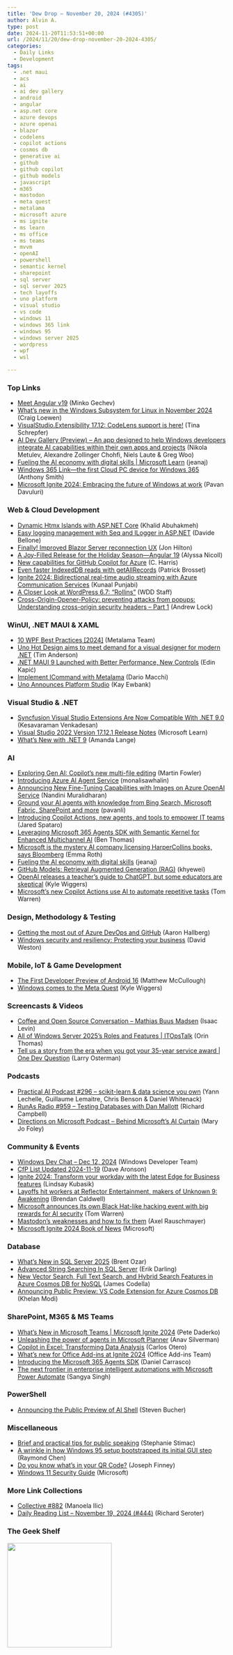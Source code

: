 ```yaml
---
title: 'Dew Drop – November 20, 2024 (#4305)'
author: Alvin A.
type: post
date: 2024-11-20T11:53:51+00:00
url: /2024/11/20/dew-drop-november-20-2024-4305/
categories:
  - Daily Links
  - Development
tags:
  - .net maui
  - acs
  - ai
  - ai dev gallery
  - android
  - angular
  - asp.net core
  - azure devops
  - azure openai
  - blazor
  - codelens
  - copilot actions
  - cosmos db
  - generative ai
  - github
  - github copilot
  - github models
  - javascript
  - m365
  - mastodon
  - meta quest
  - metalama
  - microsoft azure
  - ms ignite
  - ms learn
  - ms office
  - ms teams
  - mvvm
  - openAI
  - powershell
  - semantic kernel
  - sharepoint
  - sql server
  - sql server 2025
  - tech layoffs
  - uno platform
  - visual studio
  - vs code
  - windows 11
  - windows 365 link
  - windows 95
  - windows server 2025
  - wordpress
  - wpf
  - wsl

---
```

### <a name="top"></a>Top Links

  * <a href="https://blog.angular.dev/meet-angular-v19-7b29dfd05b84?source=rss----447683c3d9a3---4" target="_blank">Meet Angular v19</a> (Minko Gechev)
  * <a href="https://devblogs.microsoft.com/commandline/whats-new-in-the-windows-subsystem-for-linux-in-november-2024/" target="_blank">What’s new in the Windows Subsystem for Linux in November 2024</a> (Craig Loewen)
  * <a href="https://devblogs.microsoft.com/visualstudio/visualstudio-extensibility-17-12-codelens-support-is-here/" target="_blank">VisualStudio.Extensibility 17.12: CodeLens support is here!</a> (Tina Schrepfer)
  * <a href="https://github.com/microsoft/ai-dev-gallery" target="_blank">AI Dev Gallery (Preview) &#8211; An app designed to help Windows developers integrate AI capabilities within their own apps and projects</a> (Nikola Metulev, Alexandre Zollinger Chohfi, Niels Laute & Greg Woo)
  * <a href="https://techcommunity.microsoft.com/blog/microsoftlearnblog/fueling-the-ai-economy-with-digital-skills/4292270" target="_blank">Fueling the AI economy with digital skills | Microsoft Learn</a> (jeanaj)
  * <a href="https://techcommunity.microsoft.com/blog/windows-itpro-blog/windows-365-link%E2%80%94the-first-cloud-pc-device-for-windows-365/4302687" target="_blank">Windows 365 Link—the first Cloud PC device for Windows 365</a> (Anthony Smith)
  * <a href="https://blogs.windows.com/windowsexperience/2024/11/19/microsoft-ignite-2024-embracing-the-future-of-windows-at-work/" target="_blank">Microsoft Ignite 2024: Embracing the future of Windows at work</a> (Pavan Davuluri)



### <a name="web"></a>Web & Cloud Development

  * <a href="https://khalidabuhakmeh.com/dynamic-htmx-islands-with-aspnet-core" target="_blank">Dynamic Htmx Islands with ASP.NET Core</a> (Khalid Abuhakmeh)
  * <a href="https://www.code4it.dev/blog/logging-with-ilogger-and-seq/" target="_blank">Easy logging management with Seq and ILogger in ASP.NET</a> (Davide Bellone)
  * <a href="https://jonhilton.net/blazor-server-reconnects/" target="_blank">Finally! Improved Blazor Server reconnection UX</a> (Jon Hilton)
  * <a href="https://www.telerik.com/blogs/joy-filled-release-holiday-season-angular-19" target="_blank">A Joy-Filled Release for the Holiday Season—Angular 19</a> (Alyssa Nicoll)
  * <a href="https://techcommunity.microsoft.com/t5/microsoft-developer-community/new-capabilities-for-github-copilot-for-azure/ba-p/4296107" target="_blank">New capabilities for GitHub Copilot for Azure</a> (C. Harris)
  * <a href="https://patrickbrosset.com/articles/2024-11-19-even-faster-indexeddb-reads-with-getallrecords/" target="_blank">Even faster IndexedDB reads with getAllRecords</a> (Patrick Brosset)
  * <a href="https://techcommunity.microsoft.com/t5/azure-communication-services/ignite-2024-bidirectional-real-time-audio-streaming-with-azure/ba-p/4304588" target="_blank">Ignite 2024: Bidirectional real-time audio streaming with Azure Communication Services</a> (Kunaal Punjabi)
  * <a href="https://webdesignerdepot.com/a-closer-look-at-wordpress-6-7-rollins/" target="_blank">A Closer Look at WordPress 6.7: “Rollins”</a> (WDD Staff)
  * <a href="https://andrewlock.net/understanding-security-headers-part-1-cross-origin-opener-policy-preventing-attacks-from-popups/" target="_blank">Cross-Origin-Opener-Policy: preventing attacks from popups: Understanding cross-origin security headers &#8211; Part 1</a> (Andrew Lock)



### <a name="silverlight"></a>WinUI, .NET MAUI & XAML

  * <a href="https://blog.postsharp.net/wpf-best-practices-2024" target="_blank">10 WPF Best Practices [2024]</a> (Metalama Team)
  * <a href="https://devclass.com/2024/11/19/uno-hot-design-aims-to-meet-demand-for-a-visual-designer-for-modern-net/" target="_blank">Uno Hot Design aims to meet demand for a visual designer for modern .NET</a> (Tim Anderson)
  * <a href="https://www.infoq.com/news/2024/11/net-maui-9-ga/?utm_campaign=infoq_content&utm_source=infoq&utm_medium=feed&utm_term=global" target="_blank">.NET MAUI 9 Launched with Better Performance, New Controls</a> (Edin Kapić)
  * <a href="https://blog.postsharp.net/wpf-command-metalama" target="_blank">Implement ICommand with Metalama</a> (Dario Macchi)
  * <a href="http://www.i-programmer.info/news/90-tools/17629-uno-announces-platform-studio.html" target="_blank">Uno Announces Platform Studio</a> (Kay Ewbank)



### <a name="dotnet"></a>Visual Studio & .NET

  * <a href="https://www.syncfusion.com/blogs/post/visual-studio-extension-with-net-9?utm_source=alvinashcraft&utm_medium=email&utm_campaign=alvinashcraft_blog_edmnov24" target="_blank">Syncfusion Visual Studio Extensions Are Now Compatible With .NET 9.0</a> (Kesavaraman Venkadesan)
  * <a href="https://learn.microsoft.com/visualstudio/releases/2022/release-notes#17.12.1" target="_blank">Visual Studio 2022 Version 17.12.1 Release Notes</a> (Microsoft Learn)
  * <a href="https://www.twilio.com/en-us/blog/whats-new-dot-net-9" target="_blank">What&#8217;s New with .NET 9</a> (Amanda Lange)



### AI

  * <a href="https://martinfowler.com/articles/exploring-gen-ai.html#memo-11" target="_blank">Exploring Gen AI: Copilot&#8217;s new multi-file editing</a> (Martin Fowler)
  * <a href="https://techcommunity.microsoft.com/t5/ai-azure-ai-services-blog/introducing-azure-ai-agent-service/ba-p/4298357" target="_blank">Introducing Azure AI Agent Service</a> (monalisawhalin)
  * <a href="https://techcommunity.microsoft.com/t5/ai-azure-ai-services-blog/announcing-new-fine-tuning-capabilities-with-images-on-azure/ba-p/4303695" target="_blank">Announcing New Fine-Tuning Capabilities with Images on Azure OpenAI Service</a> (Nandini Muralidharan)
  * <a href="https://techcommunity.microsoft.com/t5/ai-azure-ai-services-blog/ground-your-ai-agents-with-knowledge-from-bing-search-microsoft/ba-p/4303634" target="_blank">Ground your AI agents with knowledge from Bing Search, Microsoft Fabric, SharePoint and more</a> (pavanli)
  * <a href="https://www.microsoft.com/en-us/microsoft-365/blog/2024/11/19/introducing-copilot-actions-new-agents-and-tools-to-empower-it-teams/" target="_blank">Introducing Copilot Actions, new agents, and tools to empower IT teams</a> (Jared Spataro)
  * <a href="https://devblogs.microsoft.com/semantic-kernel/leveraging-microsoft-365-agents-sdk-with-semantic-kernel-for-enhanced-multichannel-ai/" target="_blank">Leveraging Microsoft 365 Agents SDK with Semantic Kernel for Enhanced Multichannel AI</a> (Ben Thomas)
  * <a href="https://www.theverge.com/2024/11/19/24300893/microsoft-ai-training-deal-harpercollins-report" target="_blank">Microsoft is the mystery AI company licensing HarperCollins books, says Bloomberg</a> (Emma Roth)
  * <a href="https://techcommunity.microsoft.comhttps//techcommunity.microsoft.com/discussions/MicrosoftLearnBlog/fueling-the-ai-economy-with-digital-skills/4292270" target="_blank">Fueling the AI economy with digital skills</a> (jeanaj)
  * <a href="https://techcommunity.microsoft.com/t5/ai-azure-ai-services-blog/github-models-retrieval-augmented-generation-rag/ba-p/4302518" target="_blank">GitHub Models: Retrieval Augmented Generation (RAG)</a> (khyewei)
  * <a href="https://techcrunch.com/2024/11/20/openai-releases-a-teachers-guide-to-chatgpt-but-some-educators-are-skeptical/" target="_blank">OpenAI releases a teacher’s guide to ChatGPT, but some educators are skeptical</a> (Kyle Wiggers)
  * <a href="https://www.theverge.com/2024/11/19/24299961/microsoft-copilot-actions-powerpoint-outlook-ai-improvements" target="_blank">Microsoft’s new Copilot Actions use AI to automate repetitive tasks</a> (Tom Warren)



### <a name="design"></a>Design, Methodology & Testing

  * <a href="https://devblogs.microsoft.com/devops/getting-the-most-out-of-azure-devops-and-github/" target="_blank">Getting the most out of Azure DevOps and GitHub</a> (Aaron Hallberg)
  * <a href="https://blogs.windows.com/windowsexperience/2024/11/19/windows-security-and-resiliency-protecting-your-business/" target="_blank">Windows security and resiliency: Protecting your business</a> (David Weston)



### <a name="mobile"></a>Mobile, IoT & Game Development

  * <a href="http://android-developers.googleblog.com/2024/11/the-first-developer-preview-android16.html" target="_blank">The First Developer Preview of Android 16</a> (Matthew McCullough)
  * <a href="https://techcrunch.com/2024/11/19/microsoft-is-bringing-windows-11-to-the-meta-quest/" target="_blank">Windows comes to the Meta Quest</a> (Kyle Wiggers)



### <a name="videos"></a>Screencasts & Videos

  * <a href="http://www.youtube.com/watch?v=p7cs3nKsFoo" target="_blank">Coffee and Open Source Conversation &#8211; Mathias Buus Madsen</a> (Isaac Levin)
  * <a href="http://www.youtube.com/watch?v=3e3EytWUPV8" target="_blank">All of Windows Server 2025&#8217;s Roles and Features | ITOpsTalk</a> (Orin Thomas)
  * <a href="http://www.youtube.com/watch?v=56uhA82j7Mg" target="_blank">Tell us a story from the era when you got your 35-year service award | One Dev Question</a> (Larry Osterman)



### <a name="podcasts"></a>Podcasts

  * <a href="https://changelog.com/practicalai/296" target="_blank">Practical AI Podcast #296 &#8211; scikit-learn & data science you own</a> (Yann Lechelle, Guillaume Lemaitre, Chris Benson & Daniel Whitenack)
  * <a href="https://runasradio.com/Shows/Show/959" target="_blank">RunAs Radio #959 &#8211; Testing Databases with Dan Mallott</a> (Richard Campbell)
  * <a href="https://www.directionsonmicrosoft.com/members/podcast/briefing/behind-microsofts-ai-curtain" target="_blank">Directions on Microsoft Podcast &#8211; Behind Microsoft&#8217;s AI Curtain</a> (Mary Jo Foley)



### <a name="events"></a>Community & Events

  * <a href="http://www.youtube.com/watch?v=4PJBJ8GICjM" target="_blank">Windows Dev Chat &#8211; Dec 12, 2024</a> (Windows Developer Team)
  * <a href="https://www.codosaur.us/blog/cfp-list-updated-2024-11-19" target="_blank">CfP List Updated 2024-11-19</a> (Dave Aronson)
  * <a href="https://blogs.windows.com/msedgedev/2024/11/19/microsoft-edge-for-business-transform-your-workday-ignite-2024/" target="_blank">Ignite 2024: Transform your workday with the latest Edge for Business features</a> (Lindsay Kubasik)
  * <a href="https://www.rockpapershotgun.com/layoffs-hit-workers-at-reflector-entertainment-makers-of-unknown-9-awakening" target="_blank">Layoffs hit workers at Reflector Entertainment, makers of Unknown 9: Awakening</a> (Brendan Caldwell)
  * <a href="https://www.theverge.com/2024/11/19/24299999/microsoft-zero-day-quest-hacking-event-ai-cloud-security" target="_blank">Microsoft announces its own Black Hat-like hacking event with big rewards for AI security</a> (Tom Warren)
  * <a href="https://2ality.com/2024/11/mastodon-weaknesses.html" target="_blank">Mastodon’s weaknesses and how to fix them</a> (Axel Rauschmayer)
  * <a href="https://news.microsoft.com/ignite-2024-book-of-news/" target="_blank">Microsoft Ignite 2024 Book of News</a> (Microsoft)



### <a name="sql"></a>Database

  * <a href="https://www.brentozar.com/archive/2024/11/whats-new-in-sql-server-2025/" target="_blank">What’s New in SQL Server 2025</a> (Brent Ozar)
  * <a href="https://erikdarling.com/advanced-string-searching-in-sql-server/" target="_blank">Advanced String Searching In SQL Server</a> (Erik Darling)
  * <a href="https://devblogs.microsoft.com/cosmosdb/new-vector-search-full-text-search-and-hybrid-search-features-in-azure-cosmos-db-for-nosql/" target="_blank">New Vector Search, Full Text Search, and Hybrid Search Features in Azure Cosmos DB for NoSQL</a> (James Codella)
  * <a href="https://devblogs.microsoft.com/cosmosdb/announcing-public-preview-vs-code-extension-for-azure-cosmos-db/" target="_blank">Announcing Public Preview: VS Code Extension for Azure Cosmos DB</a> (Khelan Modi)



### <a name="sp"></a>SharePoint, M365 & MS Teams

  * <a href="https://techcommunity.microsoft.com/t5/microsoft-teams-blog/what-s-new-in-microsoft-teams-microsoft-ignite-2024/ba-p/4287538" target="_blank">What’s New in Microsoft Teams | Microsoft Ignite 2024</a> (Pete Daderko)
  * <a href="https://techcommunity.microsoft.com/t5/planner-blog/unleashing-the-power-of-agents-in-microsoft-planner/ba-p/4282406" target="_blank">Unleashing the power of agents in Microsoft Planner</a> (Anav Silverman)
  * <a href="https://techcommunity.microsoft.com/t5/excel-blog/copilot-in-excel-transforming-data-analysis/ba-p/4303611" target="_blank">Copilot in Excel: Transforming Data Analysis</a> (Carlos Otero)
  * <a href="https://devblogs.microsoft.com/microsoft365dev/whats-new-for-office-add-ins-at-ignite-2024/" target="_blank">What’s new for Office Add-ins at Ignite 2024</a> (Office Add-ins Team)
  * <a href="https://devblogs.microsoft.com/microsoft365dev/introducing-the-microsoft-365-agents-sdk/" target="_blank">Introducing the Microsoft 365 Agents SDK</a> (Daniel Carrasco)
  * <a href="https://www.microsoft.com/en-us/power-platform/blog/power-automate/the-next-frontier-in-enterprise-intelligent-automations-with-microsoft-power-automate/" target="_blank">The next frontier in enterprise intelligent automations with Microsoft Power Automate</a> (Sangya Singh)



### <a name="ps"></a>PowerShell

  * <a href="https://devblogs.microsoft.com/powershell/announcing-the-public-preview-of-ai-shell/" target="_blank">Announcing the Public Preview of AI Shell</a> (Steven Bucher)



### <a name="misc"></a>Miscellaneous

  * <a href="https://blog.stephaniestimac.com/posts/2024/11/public-speaking-tips/" target="_blank">Brief and practical tips for public speaking</a> (Stephanie Stimac)
  * <a href="https://devblogs.microsoft.com/oldnewthing/20241119-00/?p=110543" target="_blank">A wrinkle in how Windows 95 setup bootstrapped its initial GUI step</a> (Raymond Chen)
  * <a href="https://joefinapps.com/2024/11/19/do-you-know-whats-in-your-qr-code/" target="_blank">Do you know what’s in your QR Code?</a> (Joseph Finney)
  * <a href="https://query.prod.cms.rt.microsoft.com/cms/api/am/binary/RWMyFE" target="_blank">Windows 11 Security Guide</a> (Microsoft)



### <a name="links"></a>More Link Collections

  * <a href="https://tympanus.net/codrops/collective/collective-882/" target="_blank">Collective #882</a> (Manoela Ilic)
  * <a href="https://seroter.com/2024/11/19/daily-reading-list-november-19-2024-444/" target="_blank">Daily Reading List – November 19, 2024 (#444)</a> (Richard Seroter)



### <a name="shelf"></a>The Geek Shelf

<a href="https://www.amazon.com/dp/1803243678/" target="_blank"><img loading="lazy" decoding="async" width="240" height="240" style="border: 0px currentcolor; border-image: none; background-image: none;" src="https://m.media-amazon.com/images/I/51JILwx8jkL._SS135_.jpg" border="0" /></a>